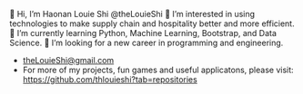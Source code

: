 👋 Hi, I’m Haonan Louie Shi @theLouieShi
👀 I’m interested in using technologies to make supply chain and hospitality better and more efficient. 
🌱 I’m currently learning Python, Machine Learning, Bootstrap, and Data Science. 
💞️ I’m looking for a new career in programming and engineering. 
- theLouieShi@gmail.com
- For more of my projects, fun games and useful applicatons, please visit: https://github.com/thlouieshi?tab=repositories

<!---
thlouieshi/thlouieshi is a ✨ special ✨ repository because its `README.md` (this file) appears on your GitHub profile.
You can click the Preview link to take a look at your changes.
--->
